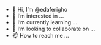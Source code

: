 - 👋 Hi, I’m @edaferigho
- 👀 I’m interested in ...
- 🌱 I’m currently learning ...
- 💞️ I’m looking to collaborate on ...
- 📫 How to reach me ...

<!---
edaferigho/edaferigho is a ✨ special ✨ repository because its `README.md` (this file) appears on your GitHub profile.
You can click the Preview link to take a look at your changes.
--->
